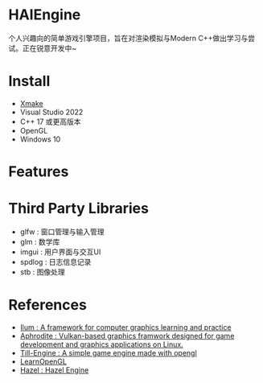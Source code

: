 # HAIEngine
个人兴趣向的简单游戏引擎项目，旨在对渲染模拟与Modern C++做出学习与尝试。正在锐意开发中~

# Install
* [Xmake](https://github.com/xmake-io/xmake)
* Visual Studio 2022
* C++ 17 或更高版本
* OpenGL
* Windows 10

# Features

# Third Party Libraries
* glfw : 窗口管理与输入管理
* glm : 数学库
* imgui : 用户界面与交互UI
* spdlog : 日志信息记录
* stb : 图像处理

# References
* [Ilum : A framework for computer graphics learning and practice](https://github.com/Chaf-Libraries/Ilum)
* [Aphrodite : Vulkan-based graphics framwork designed for game development and graphics applications on Linux.](https://github.com/K1ngst0m/Aphrodite)
* [Till-Engine : A simple game engine made with opengl](https://github.com/wtlllll190812/Till-Engine)
* [LearnOpenGL](https://learnopengl-cn.github.io/)
* [Hazel : Hazel Engine](https://github.com/TheCherno/Hazel)

